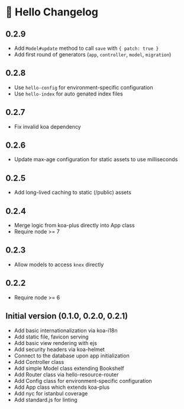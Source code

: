 # 👋 Hello Changelog

## 0.2.9

* Add `Model#update` method to call `save` with `{ patch: true }`
* Add first round of generators (`app`, `controller`, `model`, `migration`)

## 0.2.8

* Use `hello-config` for environment-specific configuration
* Use `hello-index` for auto genated index files

## 0.2.7

* Fix invalid koa dependency

## 0.2.6

* Update max-age configuration for static assets to use milliseconds

## 0.2.5

* Add long-lived caching to static (/public) assets

## 0.2.4

* Merge logic from koa-plus directly into App class
* Require node >= 7

## 0.2.3

* Allow models to access `knex` directly

## 0.2.2

* Require node >= 6

## Initial version (0.1.0, 0.2.0, 0.2.1)

* Add basic internationalization via koa-i18n
* Add static file, favicon serving
* Add basic view rendering with ejs
* Add security headers via koa-helmet
* Connect to the database upon app initialization
* Add Controller class
* Add simple Model class extending Bookshelf
* Add Router class via hello-resource-router
* Add Config class for environment-specific configuration
* Add App class which extends koa-plus
* Add nyc for istanbul coverage
* Add standard.js for linting
